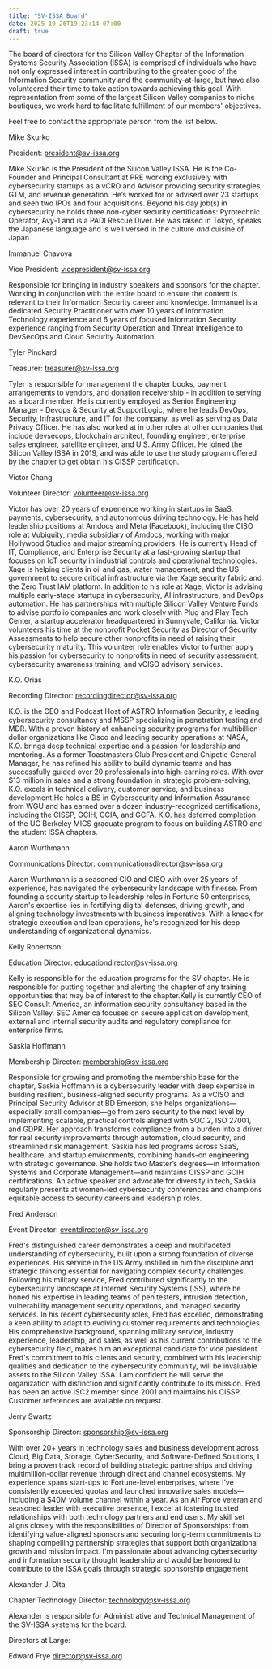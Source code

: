 ```yaml
---
title: "SV-ISSA Board"
date: 2025-10-26T19:23:14-07:00
draft: true
---
```


The board of directors for the Silicon Valley Chapter of the Information Systems Security Association (ISSA)  is comprised of individuals who have not only expressed interest in contributing to the greater good of the Information Security community and the community-at-large, but have also volunteered their time to take action towards achieving this goal. With representation from some of the largest Silicon Valley companies to niche boutiques, we work hard to facilitate fulfillment of our members' objectives.

Feel free to contact the appropriate person from the list below.

 

Mike Skurko

President: president@sv-issa.org

Mike Skurko is the President of the Silicon Valley ISSA. He is the Co-Founder and Principal Consultant at PRE working exclusively with cybersecurity startups as a vCRO and Advisor providing security strategies, GTM, and revenue generation. He’s worked for or advised over 23 startups and seen two IPOs and four acquisitions. Beyond his day job(s) in cybersecurity he holds three non-cyber security certifications: Pyrotechnic Operator, Avy-1 and is a PADI Rescue Diver. He was raised in Tokyo, speaks the Japanese language and is well versed in the culture *and* cuisine of Japan.

 

Immanuel Chavoya

Vice President: vicepresident@sv-issa.org

Responsible for bringing in industry speakers and sponsors for the chapter. Working in conjunction with the entire board to ensure the content is relevant to their Information Security career and knowledge. Immanuel is a dedicated Security Practitioner with over 10 years of Information Technology experience and 6 years of focused Information Security experience ranging from Security Operation and Threat Intelligence to DevSecOps and Cloud Security Automation.

 

Tyler Pinckard

Treasurer: treasurer@sv-issa.org

Tyler is responsible for management the chapter books, payment arrangements to vendors, and donation receivership - in addition to serving as a board member. He is currently employed as Senior Engineering Manager - Devops & Security at SupportLogic, where he leads DevOps, Security, Infrastructure, and IT for the company, as well as serving as Data Privacy Officer. He has also worked at in other roles at other companies that include devsecops, blockchain architect, founding engineer, enterprise sales engineer, satellite engineer, and U.S. Army Officer. He joined the Silicon Valley ISSA in 2019, and was able to use the study program offered by the chapter to get obtain his CISSP certification. 

 

Victor Chang

Volunteer Director: volunteer@sv-issa.org

Victor has over 20 years of experience working in startups in SaaS, payments, cybersecurity, and autonomous driving technology. He has held leadership positions at Amdocs and Meta (Facebook), including the CISO role at Vubiquity, media subsidiary of Amdocs, working with major Hollywood Studios and major streaming providers. He is currently Head of IT, Compliance, and Enterprise Security at a fast-growing startup that focuses on IoT security in industrial controls and operational technologies. Xage is helping clients in oil and gas, water management, and the US government to secure critical infrastructure via the Xage security fabric and the Zero Trust IAM platform. In addition to his role at Xage, Victor is advising multiple early-stage startups in cybersecurity, AI infrastructure, and DevOps automation. He has partnerships with multiple Silicon Valley Venture Funds to advise portfolio companies and work closely with Plug and Play Tech Center, a startup accelerator headquartered in Sunnyvale, California. Victor volunteers his time at the nonprofit Pocket Security as Director of Security Assessments to help secure other nonprofits in need of raising their cybersecurity maturity. This volunteer role enables Victor to further apply his passion for cybersecurity to nonprofits in need of security assessment, cybersecurity awareness training, and vCISO advisory services.

 

K.O. Orias

Recording Director: recordingdirector@sv-issa.org

K.O. is the CEO and Podcast Host of ASTRO Information Security, a leading cybersecurity consultancy and MSSP specializing in penetration testing and MDR. With a proven history of enhancing security programs for multibillion-dollar organizations like Cisco and leading security operations at NASA, K.O. brings deep technical expertise and a passion for leadership and mentoring. As a former Toastmasters Club President and Chipotle General Manager, he has refined his ability to build dynamic teams and has successfully guided over 20 professionals into high-earning roles. With over $13 million in sales and a strong foundation in strategic problem-solving, K.O. excels in technical delivery, customer service, and business development.He holds a BS in Cybersecurity and Information Assurance from WGU and has earned over a dozen industry-recognized certifications, including the CISSP, GCIH, GCIA, and GCFA. K.O. has deferred completion of the UC Berkeley MICS graduate program to focus on building ASTRO and the student ISSA chapters.

 

Aaron Wurthmann

Communications Director: communicationsdirector@sv-issa.org

Aaron Wurthmann is a seasoned CIO and CISO with over 25 years of experience, has navigated the cybersecurity landscape with finesse. From founding a security startup to leadership roles in Fortune 50 enterprises, Aaron's expertise lies in fortifying digital defenses, driving growth, and aligning technology investments with business imperatives. With a knack for strategic execution and lean operations, he's recognized for his deep understanding of organizational dynamics.

 

Kelly Robertson

Education Director: educationdirector@sv-issa.org

Kelly is responsible for the education programs for the SV chapter.  He is responsible for putting together and alerting the chapter of any training opportunities that may be of interest to the chapter.Kelly is currently CEO of SEC Consult America, an information security consultancy based in the Silicon Valley. SEC America focuses on secure application development, external and internal security audits and regulatory compliance for enterprise firms.

 

Saskia Hoffmann

Membership Director: membership@sv-issa.org

Responsible for growing and promoting the membership base for the chapter, Saskia Hoffmann is a cybersecurity leader with deep expertise in building resilient, business-aligned security programs. As a vCISO and Principal Security Advisor at BD Emerson, she helps organizations—especially small companies—go from zero security to the next level by implementing scalable, practical controls aligned with SOC 2, ISO 27001, and GDPR. Her approach transforms compliance from a burden into a driver for real security improvements through automation, cloud security, and streamlined risk management. Saskia has led programs across SaaS, healthcare, and startup environments, combining hands-on engineering with strategic governance. She holds two Master’s degrees—in Information Systems and Corporate Management—and maintains CISSP and GCIH certifications. An active speaker and advocate for diversity in tech, Saskia regularly presents at women-led cybersecurity conferences and champions equitable access to security careers and leadership roles.

 

Fred Anderson

Event Director: eventdirector@sv-issa.org

Fred's distinguished career demonstrates a deep and multifaceted understanding of cybersecurity, built upon a strong foundation of diverse experiences.
His service in the US Army instilled in him the discipline and strategic thinking essential for navigating complex security challenges. Following his military service, Fred contributed significantly to the cybersecurity landscape at Internet Security Systems (ISS), where he honed his expertise in leading teams of pen testers, intrusion detection, vulnerability management security operations, and managed security services.
In his recent cybersecurity roles, Fred has excelled, demonstrating a keen ability to adapt to evolving customer requirements and technologies. His comprehensive background, spanning military service, industry experience, leadership, and sales, as well as his current contributions to the cybersecurity field, makes him an exceptional candidate for vice president.
Fred's commitment to his clients and security, combined with his leadership qualities and dedication to the cybersecurity community, will be invaluable assets to the Silicon Valley ISSA. I am confident he will serve the organization with distinction and significantly contribute to its mission. Fred has been an active ISC2 member since 2001 and maintains his CISSP. Customer references are available on request.

 

Jerry Swartz

Sponsorship Director: sponsorship@sv-issa.org

With over 20+ years in technology sales and business development across Cloud, Big Data, Storage, CyberSecurity, and Software-Defined Solutions, I bring a proven track record of building strategic partnerships and driving multimillion-dollar revenue through direct and channel ecosystems. My experience spans start-ups to Fortune-level enterprises, where I’ve consistently exceeded quotas and launched innovative sales models—including a $40M volume channel within a year. As an Air Force veteran and seasoned leader with executive presence, I excel at fostering trusted relationships with both technology partners and end users. My skill set aligns closely with the responsibilities of Director of Sponsorships: from identifying value-aligned sponsors and securing long-term commitments to shaping compelling partnership strategies that support both organizational growth and mission impact. I'm passionate about advancing cybersecurity and information security thought leadership and would be honored to contribute to the ISSA goals through strategic sponsorship engagement

Alexander J. Dita

Chapter Technology Director: technology@sv-issa.org

Alexander is responsible for Administrative and Technical Management of the SV-ISSA systems for the board.

 

Directors at Large:

Edward Frye
director@sv-issa.org
